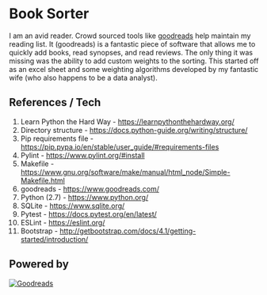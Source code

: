 # Book Sorter
I am an avid reader.  Crowd sourced tools like [goodreads](https://www.goodreads.com/) help maintain my reading list.  It (goodreads) is a fantastic piece 
of software that allows me to quickly add books, read synopses, and read reviews.  The only thing it was missing was the ability
to add custom weights to the sorting.  This started off as an excel sheet and some weighting algorithms developed by my fantastic wife (who 
also happens to be a data analyst).

## References / Tech
1. Learn Python the Hard Way - https://learnpythonthehardway.org/
1. Directory structure - https://docs.python-guide.org/writing/structure/
1. Pip requirements file - https://pip.pypa.io/en/stable/user_guide/#requirements-files
1. Pylint - https://www.pylint.org/#install
1. Makefile - https://www.gnu.org/software/make/manual/html_node/Simple-Makefile.html
1. goodreads - https://www.goodreads.com/
1. Python (2.7) - https://www.python.org/
1. SQLite - https://www.sqlite.org/
1. Pytest - https://docs.pytest.org/en/latest/
1. ESLint - https://eslint.org/
1. Bootstrap - http://getbootstrap.com/docs/4.1/getting-started/introduction/


## Powered by
[![Goodreads](http://s.gr-assets.com/assets/icons/goodreads_icon_50x50-823139ec9dc84278d3863007486ae0ac.png)](http://www.goodreads.com)